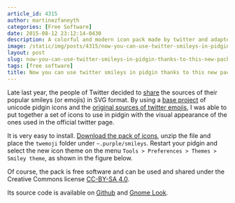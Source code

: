 ```yaml
---
article_id: 4315
author: martinezfaneyth
categories: [Free Software]
date: 2015-08-12 23:12:14-0430
description: A colorful and modern icon pack made by twitter and adapted for pidgin.
image: /static/img/posts/4315/now-you-can-use-twitter-smileys-in-pidgin-thanks-to-this-new-pack-of-icons__1.jpg
layout: post
slug: now-you-can-use-twitter-smileys-in-pidgin-thanks-to-this-new-pack-of-icons
tags: [free software]
title: Now you can use twitter smileys in pidgin thanks to this new pack of icons
---
```


Late last year, the people of Twitter decided to [share](https://blog.twitter.com/2014/open-sourcing-twitter-emoji-for-everyone) the sources of their popular smileys (or emojis) in SVG format. By using a [base project](https://github.com/stv0g/unicode-emoji) of unicode pidgin icons and the [original sources of twitter emojis](https://github.com/twitter/twemoji), I was able to put together a set of icons to use in pidgin with the visual appearance of the ones used in the official twitter page.

It is very easy to install. [Download the pack of icons](https://github.com/LuisAlejandro/pidgin-twemoji/archive/master.zip), unzip the file and place the `twemoji` folder under `~.purple/smileys`. Restart your pidgin and select the new icon theme on the menu `Tools > Preferences > Themes > Smiley theme`, as shown in the figure below.

<span class="figure figure-100" data-figure-src="http://huntingbears.com.ve/static/img/posts/4315/now-you-can-use-twitter-smileys-in-pidgin-thanks-to-this-new-pack-of-icons__2.jpg" data-figure-href="http://huntingbears.com.ve/static/img/posts/4315/now-you-can-use-twitter-smileys-in-pidgin-thanks-to-this-new-pack-of-icons__2.jpg"></span>

Of course, the pack is free software and can be used and shared under the Creative Commons license [CC-BY-SA 4.0](https://creativecommons.org/licenses/by-sa/4.0/).

Its source code is available on [Github](https://github.com/LuisAlejandro/pidgin-twemoji) and [Gnome Look](http://gnome-look.org/content/show.php/Twitter+Unicode+Emojis+for+Pidgin?content=170905).
